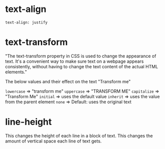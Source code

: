 # text-align

`text-align: justify`

# text-transform
"The text-transform property in CSS is used to change the appearance of text. It's a convenient way to make sure text on a webpage appears consistently, without having to change the text content of the actual HTML elements."

The below values and their effect on the text "Transform me"

`lowercase` => "transform me"
`uppercase` => "TRANSFORM ME"
`capitalize` => "Transform Me"
`initial` => uses the default value
`inherit` => uses the value from the parent element
`none` => Default: uses the original text

# line-height
This changes the height of each line in a block of text. This changes the amount of vertical space each line of text gets.

# 
